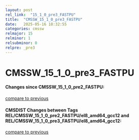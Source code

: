 ```yaml
---
layout: post
rel_link:  "15_1_0_pre3_FASTPU"
title:  "CMSSW_15_1_0_pre3_FASTPU"
date:   2025-05-16 18:32:55
categories: cmssw
relmajor: 15
relminor: 1
relsubminor: 0
relpre: _pre3
---
```


# CMSSW_15_1_0_pre3_FASTPU
#### Changes since CMSSW_15_1_0_pre2_FASTPU:
[compare to previous](https://github.com/cms-sw/cmssw/compare/CMSSW_15_1_0_pre2_FASTPU...CMSSW_15_1_0_pre3_FASTPU)



#### CMSDIST Changes between Tags REL/CMSSW_15_1_0_pre2_FASTPU/el8_amd64_gcc12 and REL/CMSSW_15_1_0_pre3_FASTPU/el8_amd64_gcc12:
[compare to previous](https://github.com/cms-sw/cmsdist/compare/REL/CMSSW_15_1_0_pre2_FASTPU/el8_amd64_gcc12...REL/CMSSW_15_1_0_pre3_FASTPU/el8_amd64_gcc12)


